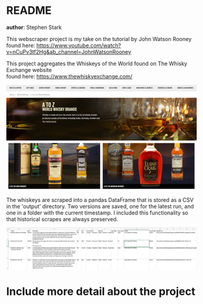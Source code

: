 # README
**author**: Stephen Stark

This webscraper project is my take on the tutorial by John Watson Rooney 
found here: https://www.youtube.com/watch?v=nCuPv3tf2Hg&ab_channel=JohnWatsonRooney

This project aggregates the Whiskeys of the World found on The Whisky Exchange website \
found here: https://www.thewhiskyexchange.com/

<div align="center">
    <img src="/screenshots/whiskyexchange.jpg" title="Whiskyexchange.com" alt="Source site Whiskyexchange.com"></img> 
</div>

The whiskeys are scraped into a pandas DataFrame that is stored as a CSV in the 'output' directory. Two versions are 
saved, one for the latest run, and one in a folder with the current timestamp. I included this functionality so that 
historical scrapes are always preserved.

<div align="center">
    <img src="/screenshots/screen1.jpg" title="Sample Output" alt="Screenshot of the CSV output opened in excel to show 
the sample format."></img> 
</div>

# Include more detail about the project